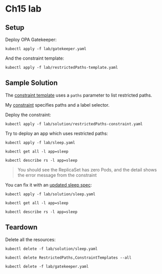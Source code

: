 # Ch15 lab

## Setup

Deploy OPA Gatekeeper:

```
kubectl apply -f lab/gatekeeper.yaml
```

And the constraint template:

```
kubectl apply -f lab/restrictedPaths-template.yaml
```

## Sample Solution

The [constraint template](./restrictedPaths-template.yaml) uses a `paths` parameter to list restricted paths.

My [constraint](./solution/restrictedPaths-constraint.yaml) specifies paths and a label selector.

Deploy the constraint:

```
kubectl apply -f lab/solution/restrictedPaths-constraint.yaml
```

Try to deploy an app which uses restricted paths:

```
kubectl apply -f lab/sleep.yaml

kubectl get all -l app=sleep

kubectl describe rs -l app=sleep
```

> You should see the ReplicaSet has zero Pods, and the detail shows the error message from the constraint

You can fix it with an [updated sleep spec](./solution/sleep.yaml):

```
kubectl apply -f lab/solution/sleep.yaml

kubectl get all -l app=sleep

kubectl describe rs -l app=sleep
```

## Teardown

Delete all the resources:

```
kubectl delete -f lab/solution/sleep.yaml

kubectl delete RestrictedPaths,ConstraintTemplates --all

kubectl delete -f lab/gatekeeper.yaml
```